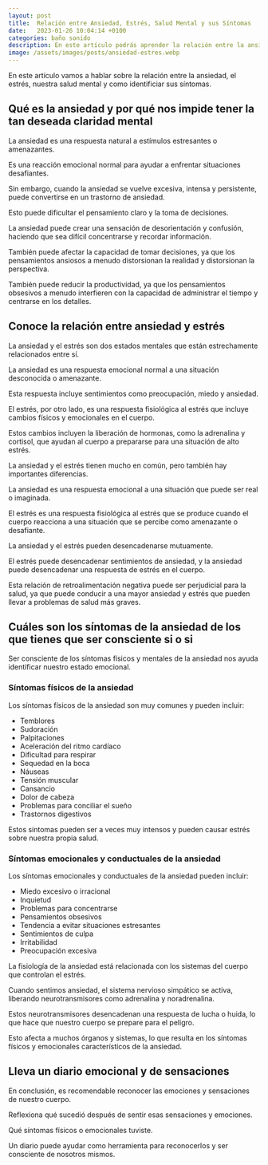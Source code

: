 ```yaml
---
layout: post
title:  Relación entre Ansiedad, Estrés, Salud Mental y sus Síntomas
date:   2023-01-26 10:04:14 +0100
categories: baño sonido
description: En este artículo podrás aprender la relación entre la ansiedad, el estrés y nuestra salud mental. 
image: /assets/images/posts/ansiedad-estres.webp
---
```


En este artículo vamos a hablar sobre la relación entre la ansiedad, el estrés, nuestra salud mental y como identificiar sus síntomas.

## __Qué es la ansiedad y por qué nos impide tener la tan deseada claridad mental__

La ansiedad es una respuesta natural a estímulos estresantes o amenazantes. 

Es una reacción emocional normal para ayudar a enfrentar situaciones desafiantes. 

Sin embargo, cuando la ansiedad se vuelve excesiva, intensa y persistente, puede convertirse en un trastorno de ansiedad. 

Esto puede dificultar el pensamiento claro y la toma de decisiones. 

La ansiedad puede crear una sensación de desorientación y confusión, haciendo que sea difícil concentrarse y recordar información. 

También puede afectar la capacidad de tomar decisiones, ya que los pensamientos ansiosos a menudo distorsionan la realidad y distorsionan la perspectiva. 

También puede reducir la productividad, ya que los pensamientos obsesivos a menudo interfieren con la capacidad de administrar el tiempo y centrarse en los detalles.

## __Conoce la relación entre ansiedad y estrés__

La ansiedad y el estrés son dos estados mentales que están estrechamente relacionados entre sí. 

La ansiedad es una respuesta emocional normal a una situación desconocida o amenazante. 

Esta respuesta incluye sentimientos como preocupación, miedo y ansiedad. 

El estrés, por otro lado, es una respuesta fisiológica al estrés que incluye cambios físicos y emocionales en el cuerpo. 

Estos cambios incluyen la liberación de hormonas, como la adrenalina y cortisol, que ayudan al cuerpo a prepararse para una situación de alto estrés. 

La ansiedad y el estrés tienen mucho en común, pero también hay importantes diferencias. 

La ansiedad es una respuesta emocional a una situación que puede ser real o imaginada. 

El estrés es una respuesta fisiológica al estrés que se produce cuando el cuerpo reacciona a una situación que se percibe como amenazante o desafiante. 

La ansiedad y el estrés pueden desencadenarse mutuamente. 

El estrés puede desencadenar sentimientos de ansiedad, y la ansiedad puede desencadenar una respuesta de estrés en el cuerpo. 

Esta relación de retroalimentación negativa puede ser perjudicial para la salud, ya que puede conducir a una mayor ansiedad y estrés que pueden llevar a problemas de salud más graves.

## __Cuáles son los síntomas de la ansiedad de los que tienes que ser consciente si o si__

Ser consciente de los síntomas físicos y mentales de la ansiedad nos ayuda identificar nuestro estado emocional.

### __Síntomas físicos de la ansiedad__

Los síntomas físicos de la ansiedad son muy comunes y pueden incluir:

- Temblores
- Sudoración
- Palpitaciones
- Aceleración del ritmo cardíaco
- Dificultad para respirar
- Sequedad en la boca
- Náuseas
- Tensión muscular
- Cansancio
- Dolor de cabeza
- Problemas para conciliar el sueño
- Trastornos digestivos

Estos síntomas pueden ser a veces muy intensos y pueden causar estrés sobre nuestra propia salud.

### __Síntomas emocionales y conductuales de la ansiedad__

Los síntomas emocionales y conductuales de la ansiedad pueden incluir: 

- Miedo excesivo o irracional
- Inquietud
- Problemas para concentrarse
- Pensamientos obsesivos
- Tendencia a evitar situaciones estresantes
- Sentimientos de culpa
- Irrit​​abilidad
- Preocupación excesiva

La fisiología de la ansiedad está relacionada con los sistemas del cuerpo que controlan el estrés. 

Cuando sentimos ansiedad, el sistema nervioso simpático se activa, liberando neurotransmisores como adrenalina y noradrenalina. 

Estos neurotransmisores desencadenan una respuesta de lucha o huida, lo que hace que nuestro cuerpo se prepare para el peligro. 

Esto afecta a muchos órganos y sistemas, lo que resulta en los síntomas físicos y emocionales característicos de la ansiedad.

## __Lleva un diario emocional y de sensaciones__

En conclusión, es recomendable reconocer las emociones y sensaciones de nuestro cuerpo. 

Reflexiona qué sucedió después de sentir esas sensaciones y emociones. 

Qué síntomas físicos o emocionales tuviste.

Un diario puede ayudar como herramienta para reconocerlos y ser consciente de nosotros mismos.

